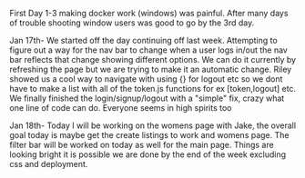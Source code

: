 First Day 1-3 making docker work (windows) was painful. After many days of trouble shooting window users was good to go by the 3rd day.

Jan 17th- We started off the day continuing off last week. Attempting to figure out a way for the nav bar to change when a user logs in/out the nav bar reflects that change showing different options. We can do it currently by refreshing the page but we are trying to make it an automatic change. Riley showed us a cool way to navigate with using {} for logout etc so we dont have to make a list with all of the token.js functions for ex [token,logout] etc. We finally finished the login/signup/logout with a "simple" fix, crazy what one line of code can do. Everyone seems in high spirits too

Jan 18th- Today I will be working on the womens page with Jake, the overall goal today is maybe get the create listings to work and womens page. The filter bar will be worked on today as well for the main page. Things are looking bright it is possible we are done by the end of the week excluding css and deployment.
